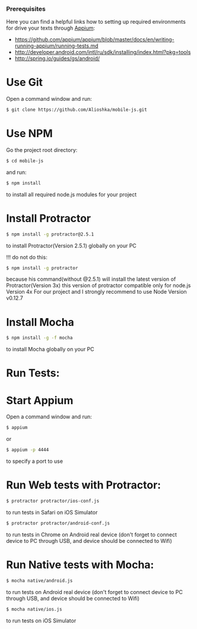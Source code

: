 ### Prerequisites
Here you can find a helpful links how to setting up required environments for drive your texts through [Appium]:
* https://github.com/appium/appium/blob/master/docs/en/writing-running-appium/running-tests.md
* http://developer.android.com/intl/ru/sdk/installing/index.html?pkg=tools
* http://spring.io/guides/gs/android/

# Use Git

Open a command window and run:

```sh
$ git clone https://github.com/Alioshka/mobile-js.git
```

# Use NPM

Go the project root directory:
```sh
$ cd mobile-js
```

and run:
```sh
$ npm install
```
to install all required node.js modules for your project

# Install Protractor

```sh
$ npm install -g protractor@2.5.1
```
to install Protractor(Version 2.5.1) globally on your PC

!!! do not do this:

```sh
$ npm install -g protractor
```
because his command(without @2.5.1) will install the latest version of Protractor(Version 3x)
this version of protractor compatible only for node.js Version 4x
For our project and I strongly recommend to use Node Version v0.12.7

# Install Mocha

```sh
$ npm install -g -f mocha
```
to install Mocha globally on your PC

# Run Tests:

# Start Appium

Open a command window and run:

```sh
$ appium
```
or

```sh
$ appium -p 4444
```
to specify a port to use

# Run Web tests with Protractor:

```sh
$ protractor protractor/ios-conf.js
```
to run tests in Safari on iOS Simulator

```sh
$ protractor protractor/android-conf.js
```
to run tests in Chrome on Android real device
(don't forget to connect device to PC through USB, and device should be connected to Wifi)

# Run Native tests with Mocha:

```sh
$ mocha native/android.js
```
to run tests on Android real device
(don't forget to connect device to PC through USB, and device should be connected to Wifi)

```sh
$ mocha native/ios.js
```
to run tests on iOS Simulator

[Appium]: <https://github.com/appium/appium/blob/master/README.md>